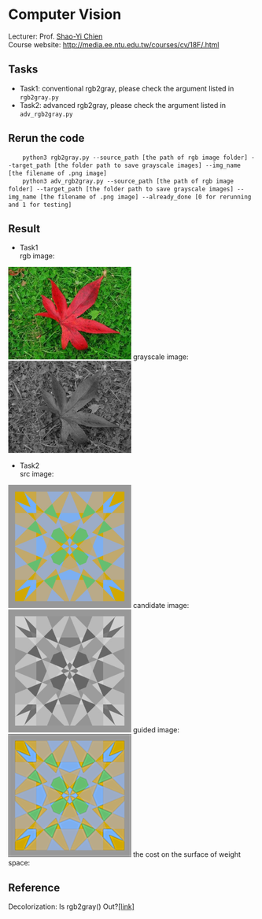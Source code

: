 # Computer Vision

Lecturer: Prof. [Shao-Yi Chien](http://media.ee.ntu.edu.tw/member.html)<br>
Course website: http://media.ee.ntu.edu.tw/courses/cv/18F/.html

## Tasks
* Task1: conventional rgb2gray, please check the argument listed in `rgb2gray.py`
* Task2: advanced rgb2gray, please check the argument listed in `adv_rgb2gray.py`

## Rerun the code
		python3 rgb2gray.py --source_path [the path of rgb image folder] --target_path [the folder path to save grayscale images] --img_name [the filename of .png image] 
		python3 adv_rgb2gray.py --source_path [the path of rgb image folder] --target_path [the folder path to save grayscale images] --img_name [the filename of .png image] --already_done [0 for rerunning and 1 for testing]


## Result
* Task1 <br>
rgb image:
<img src="https://github.com/JerryHoTaiwan/Computer-Vision/blob/master/hw1/testdata/0b.png" width="250">
grayscale image:
<img src="https://github.com/JerryHoTaiwan/Computer-Vision/blob/master/hw1/result/0b_y.png" width="250">

* Task2 <br>
src image:
<img src="https://github.com/JerryHoTaiwan/Computer-Vision/blob/master/hw1/testdata/0a.png" width="250">
candidate image:
<img src="https://github.com/JerryHoTaiwan/Computer-Vision/blob/master/hw1/result/0a/can/0a_y0_.png" width="250">
guided image:
<img src="https://github.com/JerryHoTaiwan/Computer-Vision/blob/master/hw1/result/0a/res/0a_y0_.png" width="250">
the cost on the surface of weight space:
<img src="https://github.com/JerryHoTaiwan/Computer-Vision/blob/master/hw1/result/0a/surface/sf_0.png" width="0">

## Reference
Decolorization: Is rgb2gray() Out?[[link]](https://ybsong00.github.io/siga13tb/siga13tb_final.pdf)<br>

